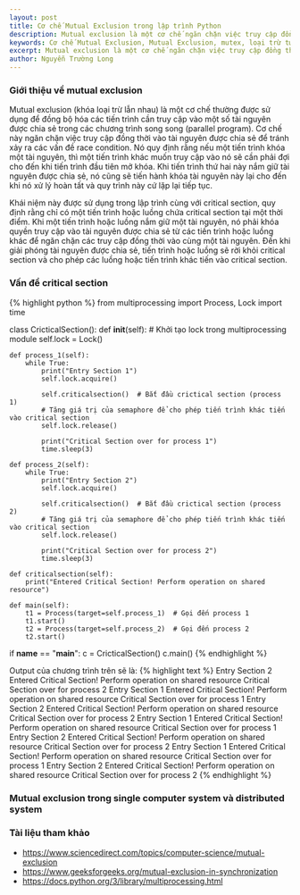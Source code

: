 ```yaml
---
layout: post
title: Cơ chế Mutual Exclusion trong lập trình Python
description: Mutual exclusion là một cơ chế ngăn chặn việc truy cập đồng thời vào tài nguyên được chia sẻ. Khái niệm này được sử dụng trong lập trình đồng thời cùng với critical section, quy định rằng chỉ có một tiến trình hoặc luồng chứa critical section tại một thời điểm.
keywords: Cơ chế Mutual Exclusion, Mutual Exclusion, mutex, loại trừ tương hỗ, khóa loại trừ lẫn nhau, lập trình Python, Python, lập trình đồng thời, lập trình đa luồng, lập trình multithreading, multiprocessing python, critical section
excerpt: Mutual exclusion là một cơ chế ngăn chặn việc truy cập đồng thời vào tài nguyên được chia sẻ. Khái niệm này được sử dụng trong lập trình đồng thời cùng với critical section, quy định rằng chỉ có một tiến trình hoặc luồng chứa critical section tại một thời điểm.
author: Nguyễn Trường Long
---
```


### Giới thiệu về mutual exclusion

Mutual exclusion (khóa loại trừ lẫn nhau) là một cơ chế thường được sử dụng để đồng bộ hóa các tiến trình cần truy cập vào một số tài nguyên được chia sẻ trong các chương trình song song (parallel program). Cơ chế này ngăn chặn việc truy cập đồng thời vào tài nguyên được chia sẻ để tránh xảy ra các vấn đề race condition. Nó quy định rằng nếu một tiến trình khóa một tài nguyên, thì một tiến trình khác muốn truy cập vào nó sẽ cần phải đợi cho đến khi tiến trình đầu tiên mở khóa. Khi tiến trình thứ hai này nắm giữ tài nguyên được chia sẻ, nó cũng sẽ tiến hành khóa tài nguyên này lại cho đến khi nó xử lý hoàn tất và quy trình này cứ lặp lại tiếp tục.

Khái niệm này được sử dụng trong lập trình cùng với critical section, quy định rằng chỉ có một tiến trình hoặc luồng chứa critical section tại một thời điểm. Khi một tiến trình hoặc luồng nắm giữ một tài nguyên, nó phải khóa quyền truy cập vào tài nguyên được chia sẻ từ các tiến trình hoặc luồng khác để ngăn chặn các truy cập đồng thời vào cùng một tài nguyên. Đến khi giải phóng tài nguyên được chia sẻ, tiến trình hoặc luồng sẽ rời khỏi critical section và cho phép các luồng hoặc tiến trình khác tiến vào critical section.

### Vấn đề critical section

{% highlight python %}
from multiprocessing import Process, Lock
import time

class CricticalSection():
    def __init__(self):
        # Khởi tạo lock trong multiprocessing module
        self.lock = Lock()

    def process_1(self):
        while True:
            print("Entry Section 1")
            self.lock.acquire()

            self.criticalsection()  # Bắt đầu crictical section (process 1)
            # Tăng giá trị của semaphore để cho phép tiến trình khác tiến vào critical section
            self.lock.release()

            print("Critical Section over for process 1")
            time.sleep(3)

    def process_2(self):
        while True:
            print("Entry Section 2")
            self.lock.acquire()

            self.criticalsection()  # Bắt đầu crictical section (process 2)
            # Tăng giá trị của semaphore để cho phép tiến trình khác tiến vào critical section
            self.lock.release()

            print("Critical Section over for process 2")
            time.sleep(3)

    def criticalsection(self):
        print("Entered Critical Section! Perform operation on shared resource")

    def main(self):
        t1 = Process(target=self.process_1)  # Gọi đến process 1
        t1.start()
        t2 = Process(target=self.process_2)  # Gọi đến process 2
        t2.start()

if __name__ == "__main__":
    c = CricticalSection()
    c.main()
{% endhighlight %}

Output của chương trình trên sẽ là:
{% highlight text %}
Entry Section 2
Entered Critical Section! Perform operation on shared resource
Critical Section over for process 2
Entry Section 1
Entered Critical Section! Perform operation on shared resource
Critical Section over for process 1
Entry Section 2
Entered Critical Section! Perform operation on shared resource
Critical Section over for process 2
Entry Section 1
Entered Critical Section! Perform operation on shared resource
Critical Section over for process 1
Entry Section 2
Entered Critical Section! Perform operation on shared resource
Critical Section over for process 2
Entry Section 1
Entered Critical Section! Perform operation on shared resource
Critical Section over for process 1
Entry Section 2
Entered Critical Section! Perform operation on shared resource
Critical Section over for process 2
{% endhighlight %}

### Mutual exclusion trong single computer system và distributed system

### Tài liệu tham khảo

* <a href="https://www.sciencedirect.com/topics/computer-science/mutual-exclusion" target="_blank">https://www.sciencedirect.com/topics/computer-science/mutual-exclusion</a>
* <a href="https://www.geeksforgeeks.org/mutual-exclusion-in-synchronization" target="_blank">https://www.geeksforgeeks.org/mutual-exclusion-in-synchronization</a>
* <a href="https://docs.python.org/3/library/multiprocessing.html" target="_blank">https://docs.python.org/3/library/multiprocessing.html</a>

